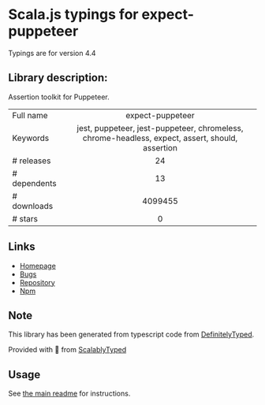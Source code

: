 
# Scala.js typings for expect-puppeteer

Typings are for version 4.4

## Library description:
Assertion toolkit for Puppeteer.

|                    |                 |
| ------------------ | :-------------: |
| Full name          | expect-puppeteer |
| Keywords           | jest, puppeteer, jest-puppeteer, chromeless, chrome-headless, expect, assert, should, assertion |
| # releases         | 24 |
| # dependents       | 13 |
| # downloads        | 4099455 |
| # stars            | 0 |

## Links
- [Homepage](https://github.com/smooth-code/jest-puppeteer#readme)
- [Bugs](https://github.com/smooth-code/jest-puppeteer/issues)
- [Repository](https://github.com/smooth-code/jest-puppeteer)
- [Npm](https://www.npmjs.com/package/expect-puppeteer)
    


## Note
This library has been generated from typescript code from [DefinitelyTyped](https://definitelytyped.org).

Provided with :purple_heart: from [ScalablyTyped](https://github.com/oyvindberg/ScalablyTyped)

## Usage
See [the main readme](../../readme.md) for instructions.


